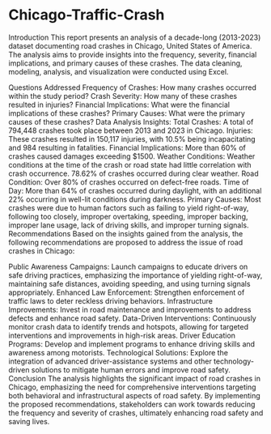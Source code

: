 # Chicago-Traffic-Crash
Introduction
This report presents an analysis of a decade-long (2013-2023) dataset documenting road crashes in Chicago, United States of America. The analysis aims to provide insights into the frequency, severity, financial implications, and primary causes of these crashes. The data cleaning, modeling, analysis, and visualization were conducted using Excel.

Questions Addressed
Frequency of Crashes: How many crashes occurred within the study period?
Crash Severity: How many of these crashes resulted in injuries?
Financial Implications: What were the financial implications of these crashes?
Primary Causes: What were the primary causes of these crashes?
Data Analysis
Insights:
Total Crashes: A total of 794,448 crashes took place between 2013 and 2023 in Chicago.
Injuries: These crashes resulted in 150,117 injuries, with 10.5% being incapacitating and 984 resulting in fatalities.
Financial Implications: More than 60% of crashes caused damages exceeding $1500.
Weather Conditions: Weather conditions at the time of the crash or road state had little correlation with crash occurrence. 78.62% of crashes occurred during clear weather.
Road Condition: Over 80% of crashes occurred on defect-free roads.
Time of Day: More than 64% of crashes occurred during daylight, with an additional 22% occurring in well-lit conditions during darkness.
Primary Causes: Most crashes were due to human factors such as failing to yield right-of-way, following too closely, improper overtaking, speeding, improper backing, improper lane usage, lack of driving skills, and improper turning signals.
Recommendations
Based on the insights gained from the analysis, the following recommendations are proposed to address the issue of road crashes in Chicago:

Public Awareness Campaigns: Launch campaigns to educate drivers on safe driving practices, emphasizing the importance of yielding right-of-way, maintaining safe distances, avoiding speeding, and using turning signals appropriately.
Enhanced Law Enforcement: Strengthen enforcement of traffic laws to deter reckless driving behaviors.
Infrastructure Improvements: Invest in road maintenance and improvements to address defects and enhance road safety.
Data-Driven Interventions: Continuously monitor crash data to identify trends and hotspots, allowing for targeted interventions and improvements in high-risk areas.
Driver Education Programs: Develop and implement programs to enhance driving skills and awareness among motorists.
Technological Solutions: Explore the integration of advanced driver-assistance systems and other technology-driven solutions to mitigate human errors and improve road safety.
Conclusion
The analysis highlights the significant impact of road crashes in Chicago, emphasizing the need for comprehensive interventions targeting both behavioral and infrastructural aspects of road safety. By implementing the proposed recommendations, stakeholders can work towards reducing the frequency and severity of crashes, ultimately enhancing road safety and saving lives.

